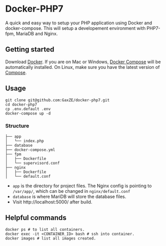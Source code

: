 # Docker-PHP7

A quick and easy way to setup your PHP application using Docker and docker-compose. This will setup a developement environment with PHP7-fpm, MariaDB and Nginx.

Getting started
---------------

Download [Docker](https://www.docker.com/products/overview). If you are on Mac or Windows, [Docker Compose](https://docs.docker.com/compose) will be automatically installed. On Linux, make sure you have the latest version of [Compose](https://docs.docker.com/compose/install/).


## Usage
~~~
git clone git@github.com:GaxZE/docker-php7.git
cd docker-php7
cp .env.default .env
docker-compose up -d
~~~

### Structure

~~~
├── app
│   └── index.php
├── database
├── docker-compose.yml
├── fpm
│   ├── Dockerfile
│   └── supervisord.conf
├── nginx
│   ├── Dockerfile
│   └── default.conf
~~~

- `app` is the directory for project files. The Nginx config is pointing to `/var/app/`, which can be changed in `nginx/default.conf`
- `database` is where MariDB will store the database files.
- Visit http://localhost:5000/ after build.

## Helpful commands

~~~
docker ps # to list all containers.
docker exec -it <CONTAINER_ID> bash # ssh into container.
docker images # list all images created.
~~~
